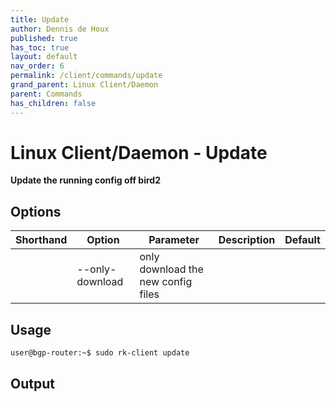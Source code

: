 ```yaml
---
title: Update
author: Dennis de Houx
published: true
has_toc: true
layout: default
nav_order: 6
permalink: /client/commands/update
grand_parent: Linux Client/Daemon
parent: Commands
has_children: false
---
```


# Linux Client/Daemon - Update

**Update the running config off bird2**

## Options

| Shorthand | Option          | Parameter                          | Description | Default |
| --------- | --------------- | ---------------------------------- | ----------- | ------- |
|           | --only-download | only download the new config files |             |         |

## Usage

```bash
user@bgp-router:~$ sudo rk-client update
```

## Output

<TODO>
